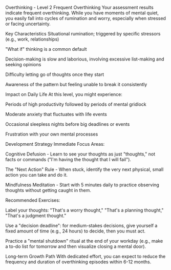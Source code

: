 Overthinking - Level 2
Frequent Overthinking
Your assessment results indicate frequent overthinking. While you have moments of mental quiet, you easily fall into cycles of rumination and worry, especially when stressed or facing uncertainty.

Key Characteristics
Situational rumination; triggered by specific stressors (e.g., work, relationships)

"What if" thinking is a common default

Decision-making is slow and laborious, involving excessive list-making and seeking opinions

Difficulty letting go of thoughts once they start

Awareness of the pattern but feeling unable to break it consistently

Impact on Daily Life
At this level, you might experience:

Periods of high productivity followed by periods of mental gridlock

Moderate anxiety that fluctuates with life events

Occasional sleepless nights before big deadlines or events

Frustration with your own mental processes

Development Strategy
Immediate Focus Areas:

Cognitive Defusion - Learn to see your thoughts as just "thoughts," not facts or commands ("I'm having the thought that I will fail").

The "Next Action" Rule - When stuck, identify the very next physical, small action you can take and do it.

Mindfulness Meditation - Start with 5 minutes daily to practice observing thoughts without getting caught in them.

Recommended Exercises:

Label your thoughts: "That's a worry thought," "That's a planning thought," "That's a judgment thought."

Use a "decision deadline": for medium-stakes decisions, give yourself a fixed amount of time (e.g., 24 hours) to decide, then you must act.

Practice a "mental shutdown" ritual at the end of your workday (e.g., make a to-do list for tomorrow and then visualize closing a mental door).

Long-term Growth Path
With dedicated effort, you can expect to reduce the frequency and duration of overthinking episodes within 6-12 months.